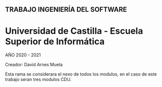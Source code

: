 ## TRABAJO INGENIERÍA DEL SOFTWARE

# Universidad de Castilla - Escuela Superior de Informática

AÑO 2020 - 2021

Creador: David Arnes Muela

Esta rama se considerara el nexo de todos los modulos, en el caso de este trabajo seran tres modulos CDU.
